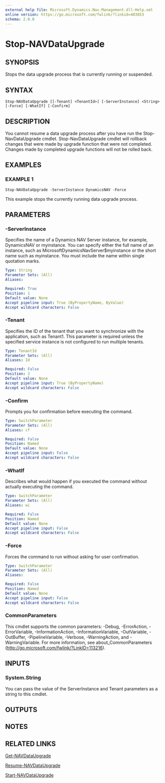 ```yaml
---
external help file: Microsoft.Dynamics.Nav.Management.dll-Help.xml
online version: https://go.microsoft.com/fwlink/?linkid=403853
schema: 2.0.0
---
```


# Stop-NAVDataUpgrade

## SYNOPSIS
Stops the data upgrade process that is currently running or suspended.

## SYNTAX

```
Stop-NAVDataUpgrade [[-Tenant] <TenantId>] [-ServerInstance] <String> [-Force] [-WhatIf] [-Confirm]
```

## DESCRIPTION
You cannot resume a data upgrade process after you have run the Stop-NavDataUpgrade cmdlet.
Stop-NavDataUpgrade cmdlet will rollback changes that were made by upgrade function that were not completed. Changes made by completed upgrade functions will not be rolled back.

## EXAMPLES

### EXAMPLE 1
```
Stop-NAVDataUpgrade -ServerInstance DynamicsNAV -Force
```

This example stops the currently running data upgrade process.

## PARAMETERS

### -ServerInstance
Specifies the name of a Dynamics NAV Server instance, for example, DynamicsNAV or myinstance.
You can specify either the full name of an instance, such as MicrosoftDynamicsNavServer$myinstance or the short name such as myinstance.
You must include the name within single quotation marks.

```yaml
Type: String
Parameter Sets: (All)
Aliases:

Required: True
Position: 1
Default value: None
Accept pipeline input: True (ByPropertyName, ByValue)
Accept wildcard characters: False
```

### -Tenant
Specifies the ID of the tenant that you want to synchronize with the application, such as Tenant1. This parameter is required unless the specified service instance is not configured to run multiple tenants.

```yaml
Type: TenantId
Parameter Sets: (All)
Aliases: Id

Required: False
Position: 2
Default value: None
Accept pipeline input: True (ByPropertyName)
Accept wildcard characters: False
```

### -Confirm
Prompts you for confirmation before executing the command.

```yaml
Type: SwitchParameter
Parameter Sets: (All)
Aliases: cf

Required: False
Position: Named
Default value: None
Accept pipeline input: False
Accept wildcard characters: False
```

### -WhatIf
Describes what would happen if you executed the command without actually executing the command.

```yaml
Type: SwitchParameter
Parameter Sets: (All)
Aliases: wi

Required: False
Position: Named
Default value: None
Accept pipeline input: False
Accept wildcard characters: False
```

### -Force
Forces the command to run without asking for user confirmation.

```yaml
Type: SwitchParameter
Parameter Sets: (All)
Aliases:

Required: False
Position: Named
Default value: None
Accept pipeline input: False
Accept wildcard characters: False
```

### CommonParameters
This cmdlet supports the common parameters: -Debug, -ErrorAction, -ErrorVariable, -InformationAction, -InformationVariable, -OutVariable, -OutBuffer, -PipelineVariable, -Verbose, -WarningAction, and -WarningVariable. For more information, see about_CommonParameters (http://go.microsoft.com/fwlink/?LinkID=113216).

## INPUTS

### System.String
You can pass the value of the ServerInstance and Tenant parameters as a string to this cmdlet.

## OUTPUTS

## NOTES
## RELATED LINKS

[Get-NAVDataUpgrade](Get-NAVDataUpgrade.md)

[Resume-NAVDataUpgrade](Resume-NAVDataUpgrade.md)

[Start-NAVDataUpgrade](Start-NAVDataUpgrade.md)
